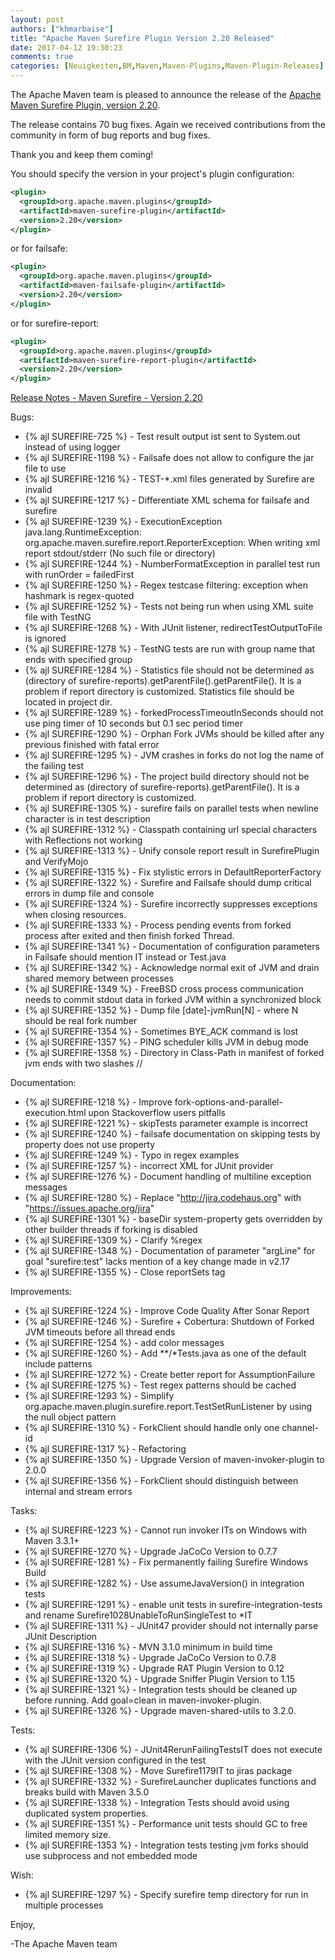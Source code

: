 ```yaml
---
layout: post
authors: ["khmarbaise"]
title: "Apache Maven Surefire Plugin Version 2.20 Released"
date: 2017-04-12 19:30:23
comments: true
categories: [Neuigkeiten,BM,Maven,Maven-Plugins,Maven-Plugin-Releases]
---
```

The Apache Maven team is pleased to announce the release of the 
[Apache Maven Surefire Plugin, version 2.20](http://maven.apache.org/plugins/maven-surefire-plugin/).

The release contains 70 bug fixes.
Again we received contributions from the community in form of bug reports
and bug fixes.

Thank you and keep them coming!

You should specify the version in your project's plugin configuration:

``` xml
<plugin>
  <groupId>org.apache.maven.plugins</groupId>
  <artifactId>maven-surefire-plugin</artifactId>
  <version>2.20</version>
</plugin>
```

or for failsafe:

``` xml
<plugin>
  <groupId>org.apache.maven.plugins</groupId>
  <artifactId>maven-failsafe-plugin</artifactId>
  <version>2.20</version>
</plugin>
```

or for surefire-report:

``` xml
<plugin>
  <groupId>org.apache.maven.plugins</groupId>
  <artifactId>maven-surefire-report-plugin</artifactId>
  <version>2.20</version>
</plugin>
```


<!-- more -->

[Release Notes - Maven Surefire - Version 2.20](https://issues.apache.org/jira/secure/ReleaseNote.jspa?projectId=12317927&amp;version=12334636)

Bugs:

  * {% ajl SUREFIRE-725 %} - Test result output ist sent to System.out instead of using logger
  * {% ajl SUREFIRE-1198 %} - Failsafe does not allow to configure the jar file to use
  * {% ajl SUREFIRE-1216 %} - TEST-*.xml files generated by Surefire are invalid
  * {% ajl SUREFIRE-1217 %} - Differentiate XML schema for failsafe and surefire
  * {% ajl SUREFIRE-1239 %} - ExecutionException java.lang.RuntimeException: org.apache.maven.surefire.report.ReporterException: When writing xml report stdout/stderr (No such file or directory)
  * {% ajl SUREFIRE-1244 %} - NumberFormatException in parallel test run with runOrder = failedFirst
  * {% ajl SUREFIRE-1250 %} - Regex testcase filtering: exception when hashmark is regex-quoted
  * {% ajl SUREFIRE-1252 %} - Tests not being run when using XML suite file with TestNG
  * {% ajl SUREFIRE-1268 %} - With JUnit listener, redirectTestOutputToFile is ignored
  * {% ajl SUREFIRE-1278 %} - TestNG tests are run with group name that ends with specified group
  * {% ajl SUREFIRE-1284 %} - Statistics file should not be determined as (directory of surefire-reports).getParentFile().getParentFile(). It is a problem if report directory is customized. Statistics file should be located in project dir.
  * {% ajl SUREFIRE-1289 %} - forkedProcessTimeoutInSeconds should not use ping timer of 10 seconds but 0.1 sec period timer
  * {% ajl SUREFIRE-1290 %} - Orphan Fork JVMs should be killed after any previous finished with fatal error
  * {% ajl SUREFIRE-1295 %} - JVM crashes in forks do not log the name of the failing test
  * {% ajl SUREFIRE-1296 %} - The project build directory should not be determined as (directory of surefire-reports).getParentFile(). It is a problem if report directory is customized.
  * {% ajl SUREFIRE-1305 %} - surefire fails on parallel tests when newline character is in test description
  * {% ajl SUREFIRE-1312 %} - Classpath containing url special characters with Reflections not working
  * {% ajl SUREFIRE-1313 %} - Unify console report result in SurefirePlugin and VerifyMojo
  * {% ajl SUREFIRE-1315 %} - Fix stylistic errors in DefaultReporterFactory
  * {% ajl SUREFIRE-1322 %} - Surefire and Failsafe should dump critical errors in dump file and console
  * {% ajl SUREFIRE-1324 %} - Surefire incorrectly suppresses exceptions when closing resources.
  * {% ajl SUREFIRE-1333 %} - Process pending events from forked process after exited and then finish forked Thread.
  * {% ajl SUREFIRE-1341 %} - Documentation of configuration parameters in Failsafe should mention IT instead or Test.java
  * {% ajl SUREFIRE-1342 %} - Acknowledge normal exit of JVM and drain shared memory between processes
  * {% ajl SUREFIRE-1349 %} - FreeBSD cross process communication needs to commit stdout data in forked JVM within a synchronized block
  * {% ajl SUREFIRE-1352 %} - Dump file [date]-jvmRun[N] - where N should be real fork number
  * {% ajl SUREFIRE-1354 %} - Sometimes BYE_ACK command is lost
  * {% ajl SUREFIRE-1357 %} - PING scheduler kills JVM in debug mode
  * {% ajl SUREFIRE-1358 %} - Directory in Class-Path in manifest of forked jvm ends with two slashes //

Documentation:

  * {% ajl SUREFIRE-1218 %} - Improve fork-options-and-parallel-execution.html upon Stackoverflow users pitfalls
  * {% ajl SUREFIRE-1221 %} - skipTests parameter example is incorrect
  * {% ajl SUREFIRE-1240 %} - failsafe documentation on skipping tests by property does not use property
  * {% ajl SUREFIRE-1249 %} - Typo in regex examples
  * {% ajl SUREFIRE-1257 %} - incorrect XML for JUnit provider
  * {% ajl SUREFIRE-1276 %} - Document handling of multiline exception messages
  * {% ajl SUREFIRE-1280 %} - Replace "http://jira.codehaus.org" with "https://issues.apache.org/jira"
  * {% ajl SUREFIRE-1301 %} - baseDir system-property gets overridden by other builder threads if forking is disabled
  * {% ajl SUREFIRE-1309 %} - Clarify %regex
  * {% ajl SUREFIRE-1348 %} - Documentation of parameter "argLine" for goal "surefire:test" lacks mention of a key change made in v2.17
  * {% ajl SUREFIRE-1355 %} - Close reportSets tag

Improvements:

  * {% ajl SUREFIRE-1224 %} - Improve Code Quality After Sonar Report
  * {% ajl SUREFIRE-1246 %} - Surefire + Cobertura: Shutdown of Forked JVM timeouts before all thread ends
  * {% ajl SUREFIRE-1254 %} - add color messages
  * {% ajl SUREFIRE-1260 %} - Add **/*Tests.java as one of the default include patterns
  * {% ajl SUREFIRE-1272 %} - Create better report for AssumptionFailure
  * {% ajl SUREFIRE-1275 %} - Test regex patterns should be cached
  * {% ajl SUREFIRE-1293 %} - Simplify org.apache.maven.plugin.surefire.report.TestSetRunListener by using the null object pattern
  * {% ajl SUREFIRE-1310 %} - ForkClient should handle only one channel-id
  * {% ajl SUREFIRE-1317 %} - Refactoring
  * {% ajl SUREFIRE-1350 %} - Upgrade Version of maven-invoker-plugin to 2.0.0
  * {% ajl SUREFIRE-1356 %} - ForkClient should distinguish between internal and stream errors

Tasks:

  * {% ajl SUREFIRE-1223 %} - Cannot run invoker ITs on Windows with Maven 3.3.1+
  * {% ajl SUREFIRE-1270 %} - Upgrade JaCoCo Version to 0.7.7
  * {% ajl SUREFIRE-1281 %} - Fix permanently failing Surefire Windows Build
  * {% ajl SUREFIRE-1282 %} - Use assumeJavaVersion() in integration tests
  * {% ajl SUREFIRE-1291 %} - enable unit tests in surefire-integration-tests and rename Surefire1028UnableToRunSingleTest to *IT
  * {% ajl SUREFIRE-1311 %} - JUnit47 provider should not internally parse JUnit Description
  * {% ajl SUREFIRE-1316 %} - MVN 3.1.0 minimum in build time
  * {% ajl SUREFIRE-1318 %} - Upgrade JaCoCo Version to 0.7.8
  * {% ajl SUREFIRE-1319 %} - Upgrade RAT Plugin Version to 0.12
  * {% ajl SUREFIRE-1320 %} - Upgrade Sniffer Plugin Version to 1.15
  * {% ajl SUREFIRE-1321 %} - Integration tests should be cleaned up before running. Add goal=clean in maven-invoker-plugin.
  * {% ajl SUREFIRE-1326 %} - Upgrade maven-shared-utils to 3.2.0.

Tests:

  * {% ajl SUREFIRE-1306 %} - JUnit4RerunFailingTestsIT does not execute with the JUnit version configured in the test
  * {% ajl SUREFIRE-1308 %} - Move Surefire1179IT to jiras package
  * {% ajl SUREFIRE-1332 %} - SurefireLauncher duplicates functions and breaks build with Maven 3.5.0
  * {% ajl SUREFIRE-1338 %} - Integration Tests should avoid using duplicated system properties.
  * {% ajl SUREFIRE-1351 %} - Performance unit tests should GC to free limited memory size.
  * {% ajl SUREFIRE-1353 %} - Integration tests testing jvm forks should use subprocess and not embedded mode

Wish:

  * {% ajl SUREFIRE-1297 %} - Specify surefire temp directory for run in multiple processes


Enjoy,

-The Apache Maven team

